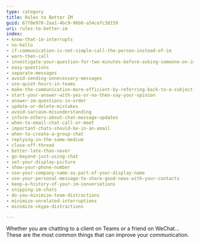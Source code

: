 ```yaml
---
type: category
title: Rules to Better IM
guid: 67f8e978-2aa1-4bc9-96b6-a54cefc3d159
uri: rules-to-better-im
index:
- know-that-im-interrupts
- no-hello
- if-communication-is-not-simple-call-the-person-instead-of-im
- warn-then-call
- investigate-your-question-for-two-minutes-before-asking-someone-on-im
- easy-questions
- separate-messages
- avoid-sending-unnecessary-messages
- use-quiet-hours-in-teams
- make-the-communication-more-efficient-by-referring-back-to-a-subject-of-an-email
- start-your-answer-with-yes-or-no-then-say-your-opinion
- answer-im-questions-in-order
- update-or-delete-mistakes
- avoid-sarcasm-misunderstanding
- inform-others-about-chat-message-updates
- when-to-email-chat-call-or-meet
- important-chats-should-be-in-an-email
- when-to-create-a-group-chat
- replying-in-the-same-medium
- close-off-thread
- better-late-than-never
- go-beyond-just-using-chat
- set-your-display-picture
- show-your-phone-number
- use-your-company-name-as-part-of-your-display-name
- use-your-personal-message-to-share-good-news-with-your-contacts
- keep-a-history-of-your-im-conversations
- snipping-im-chats
- do-you-minimize-team-distractions
- minimize-unrelated-interruptions
- minimize-skype-distractions

---
```


Whether you are chatting to a client on Teams or a friend on WeChat... These are the most common things that can improve your communication.

